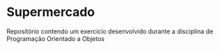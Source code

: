 # Supermercado
Repositório contendo um exercicío desenvolvido durante a disciplina de Programação Orientado a Objetos
